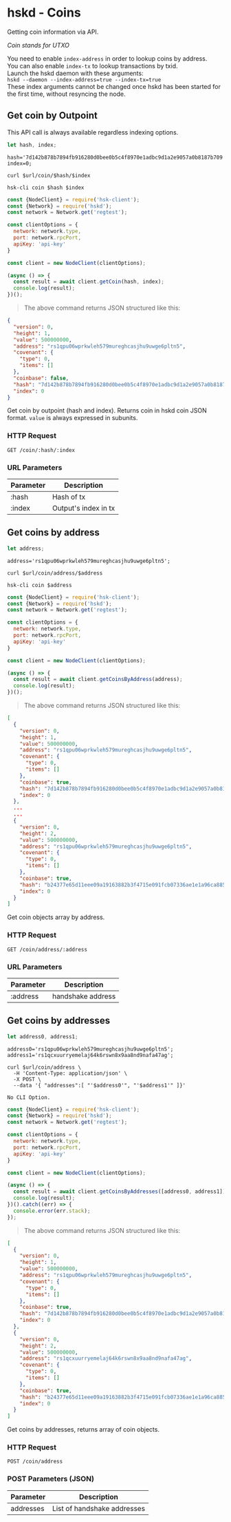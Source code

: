 # hskd - Coins
Getting coin information via API.

*Coin stands for UTXO*

<aside class="info">
You need to enable <code>index-address</code> in order to lookup coins by address.<br>
You can also enable <code>index-tx</code> to lookup transactions by txid.<br>
Launch the hskd daemon with these arguments:<br>
<code>hskd --daemon --index-address=true --index-tx=true</code><br>
These index arguments cannot be changed once hskd has been started for the first time, without resyncing the node.
</aside>


## Get coin by Outpoint

<aside class="info">
This API call is always available regardless indexing options.
</aside>

```javascript
let hash, index;
```

```shell--vars
hash='7d142b878b7894fb916280d0bee0b5c4f8970e1adbc9d1a2e9057a0b8187b709';
index=0;
```

```shell--curl
curl $url/coin/$hash/$index
```

```shell--cli
hsk-cli coin $hash $index
```

```javascript
const {NodeClient} = require('hsk-client');
const {Network} = require('hskd');
const network = Network.get('regtest');

const clientOptions = {
  network: network.type,
  port: network.rpcPort,
  apiKey: 'api-key'
}

const client = new NodeClient(clientOptions);

(async () => {
  const result = await client.getCoin(hash, index);
  console.log(result);
})();
```

> The above command returns JSON structured like this:

```json
{
  "version": 0,
  "height": 1,
  "value": 500000000,
  "address": "rs1qpu06wprkwleh579mureghcasjhu9uwge6pltn5",
  "covenant": {
    "type": 0,
    "items": []
  },
  "coinbase": false,
  "hash": "7d142b878b7894fb916280d0bee0b5c4f8970e1adbc9d1a2e9057a0b8187b709",
  "index": 0
}
```

Get coin by outpoint (hash and index). Returns coin in hskd coin JSON format.
`value` is always expressed in subunits.

### HTTP Request
`GET /coin/:hash/:index`

### URL Parameters
Parameter | Description
--------- | -----------
:hash     | Hash of tx
:index    | Output's index in tx



## Get coins by address

```javascript
let address;
```

```shell--vars
address='rs1qpu06wprkwleh579mureghcasjhu9uwge6pltn5';
```

```shell--curl
curl $url/coin/address/$address
```

```shell--cli
hsk-cli coin $address
```

```javascript
const {NodeClient} = require('hsk-client');
const {Network} = require('hskd');
const network = Network.get('regtest');

const clientOptions = {
  network: network.type,
  port: network.rpcPort,
  apiKey: 'api-key'
}

const client = new NodeClient(clientOptions);

(async () => {
  const result = await client.getCoinsByAddress(address);
  console.log(result);
})();
```

> The above command returns JSON structured like this:

```json
[
  {
    "version": 0,
    "height": 1,
    "value": 500000000,
    "address": "rs1qpu06wprkwleh579mureghcasjhu9uwge6pltn5",
    "covenant": {
      "type": 0,
      "items": []
    },
    "coinbase": true,
    "hash": "7d142b878b7894fb916280d0bee0b5c4f8970e1adbc9d1a2e9057a0b8187b709",
    "index": 0
  },
  ...
  ...
  {
    "version": 0,
    "height": 2,
    "value": 500000000,
    "address": "rs1qpu06wprkwleh579mureghcasjhu9uwge6pltn5",
    "covenant": {
      "type": 0,
      "items": []
    },
    "coinbase": true,
    "hash": "b24377e65d11eee09a19163882b3f4715e091fcb07336ae1e1a96ca8854b4326",
    "index": 0
  }
]
```

Get coin objects array by address.

### HTTP Request
`GET /coin/address/:address`

### URL Parameters
Parameter | Description
--------- | -----------
:address  | handshake address



## Get coins by addresses

```javascript
let address0, address1;
```

```shell--vars
address0='rs1qpu06wprkwleh579mureghcasjhu9uwge6pltn5';
address1='rs1qcxuurryemelaj64k6rswn8x9aa8nd9nafa47ag';
```

```shell--curl
curl $url/coin/address \
  -H 'Content-Type: application/json' \
  -X POST \
  --data '{ "addresses":[ "'$address0'", "'$address1'" ]}'
```

```shell--cli
No CLI Option.
```

```javascript
const {NodeClient} = require('hsk-client');
const {Network} = require('hskd');
const network = Network.get('regtest');

const clientOptions = {
  network: network.type,
  port: network.rpcPort,
  apiKey: 'api-key'
}

const client = new NodeClient(clientOptions);

(async () => {
  const result = await client.getCoinsByAddresses([address0, address1]);
  console.log(result);
})().catch((err) => {
  console.error(err.stack);
});
```

> The above command returns JSON structured like this:

```json
[
  {
    "version": 0,
    "height": 1,
    "value": 500000000,
    "address": "rs1qpu06wprkwleh579mureghcasjhu9uwge6pltn5",
    "covenant": {
      "type": 0,
      "items": []
    },
    "coinbase": true,
    "hash": "7d142b878b7894fb916280d0bee0b5c4f8970e1adbc9d1a2e9057a0b8187b709",
    "index": 0
  },
  {
    "version": 0,
    "height": 2,
    "value": 500000000,
    "address": "rs1qcxuurryemelaj64k6rswn8x9aa8nd9nafa47ag",
    "covenant": {
      "type": 0,
      "items": []
    },
    "coinbase": true,
    "hash": "b24377e65d11eee09a19163882b3f4715e091fcb07336ae1e1a96ca8854b4326",
    "index": 0
  }
]

```

Get coins by addresses, returns array of coin objects.

### HTTP Request
`POST /coin/address`

### POST Parameters (JSON)
Parameter | Description
--------- | -----------
addresses | List of handshake addresses
